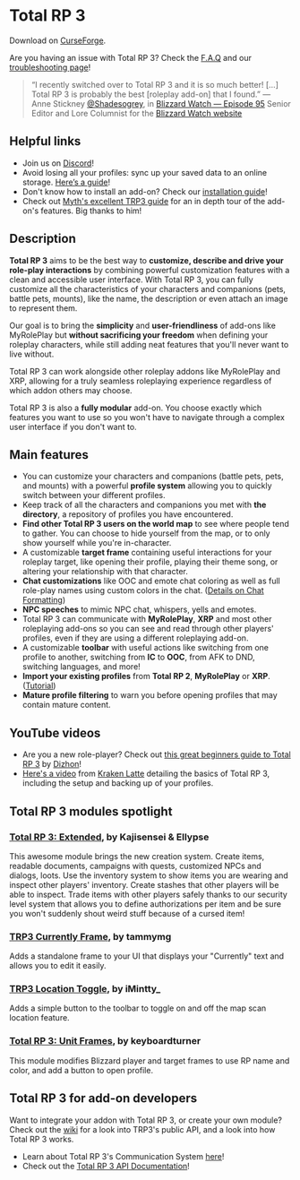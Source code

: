 # Total RP 3

Download on [CurseForge].

Are you having an issue with Total RP 3? Check the [F.A.Q] and our [troubleshooting page]!

> “I recently switched over to Total RP 3 and it is so much better! […] Total RP 3 is probably the best [roleplay add-on] that I found.”
> — Anne Stickney [@Shadesogrey](https://twitter.com/Shadesogrey), in [Blizzard Watch — Episode 95](http://bit.ly/2gtTgYf)
> Senior Editor and Lore Columnist for the [Blizzard Watch website](http://blizzardwatch.com)

</div>

## Helpful links

- Join us on [Discord]!
- Avoid losing all your profiles: sync up your saved data to an online storage. [Here’s a guide](https://github.com/Total-RP/Total-RP-3/wiki/How-to-backup-and-synchronize-your-add-ons-settings-using-a-cloud-service)!
- Don't know how to install an add-on? Check our [installation guide]!
- Check out [Myth's excellent TRP3 guide][myth's guide] for an in depth tour of the add-on's features. Big thanks to him!

## Description

**Total RP 3** aims to be the best way to **customize, describe and drive your role-play interactions** by combining powerful customization features with a clean and accessible user interface. With Total RP 3, you can fully customize all the characteristics of your characters and companions (pets, battle pets, mounts), like the name, the description or even attach an image to represent them.

Our goal is to bring the **simplicity** and **user-friendliness** of add-ons like MyRolePlay but **without sacrificing your freedom** when defining your roleplay characters, while still adding neat features that you'll never want to live without.

Total RP 3 can work alongside other roleplay addons like MyRolePlay and XRP, allowing for a truly seamless roleplaying experience regardless of which addon others may choose.

Total RP 3 is also a **fully modular** add-on. You choose exactly which features you want to use so you won't have to navigate through a complex user interface if you don't want to.

## Main features

- You can customize your characters and companions (battle pets, pets, and mounts) with a powerful **profile system** allowing you to quickly switch between your different profiles.
- Keep track of all the characters and companions you met with **the directory**, a repository of profiles you have encountered.
- **Find other Total RP 3 users on the world map** to see where people tend to gather. You can choose to hide yourself from the map, or to only show yourself while you're in-character.
- A customizable **target frame** containing useful interactions for your roleplay target, like opening their profile, playing their theme song, or altering your relationship with that character.
- **Chat customizations** like OOC and emote chat coloring as well as full role-play names using custom colors in the chat. ([Details on Chat Formatting][chatf])
- **NPC speeches** to mimic NPC chat, whispers, yells and emotes.
- Total RP 3 can communicate with **MyRolePlay**, **XRP** and most other roleplaying add-ons so you can see and read through other players' profiles, even if they are using a different roleplaying add-on.
- A customizable **toolbar** with useful actions like switching from one profile to another, switching from **IC** to **OOC**, from AFK to DND, switching languages, and more!
- **Import your existing profiles** from **Total RP 2**, **MyRolePlay** or **XRP**. ([Tutorial][import])
- **Mature profile filtering** to warn you before opening profiles that may contain mature content.

## YouTube videos

- Are you a new role-player? Check out [this great beginners guide to Total RP 3](https://youtu.be/pVQBxD4DiPM) by [Dizhon](https://www.youtube.com/channel/UC8UncaFHm3yL1eTKCjGDNtw)!
- [Here's a video](https://youtu.be/pJyoBQVEVO8) from [Kraken Latte](https://www.youtube.com/c/KrakenLatte) detailing the basics of Total RP 3, including the setup and backing up of your profiles.

## Total RP 3 modules spotlight

### [Total RP 3: Extended](https://www.curseforge.com/wow/addons/total-rp-3-extended), by Kajisensei & Ellypse

This awesome module brings the new creation system. Create items, readable documents, campaigns with quests, customized NPCs and dialogs, loots. Use the inventory system to show items you are wearing and inspect other players' inventory. Create stashes that other players will be able to inspect. Trade items with other players safely thanks to our security level system that allows you to define authorizations per item and be sure you won't suddenly shout weird stuff because of a cursed item!

### [TRP3 Currently Frame](https://www.curseforge.com/wow/addons/trp3-currently-frame), by tammymg

Adds a standalone frame to your UI that displays your "Currently" text and allows you to edit it easily.

### [TRP3 Location Toggle](https://www.curseforge.com/wow/addons/trp3-location-toggle), by iMintty_

Adds a simple button to the toolbar to toggle on and off the map scan location feature.

### [Total RP 3: Unit Frames](https://www.curseforge.com/wow/addons/total-rp-3-unit-frames), by keyboardturner

This module modifies Blizzard player and target frames to use RP name and color, and add a button to open profile.

## Total RP 3 for add-on developers

Want to integrate your addon with Total RP 3, or create your own module? Check out the [wiki](https://github.com/Total-RP/Total-RP-3/wiki) for a look into TRP3's public API, and a look into how Total RP 3 works.

- Learn about Total RP 3's Communication System [here](https://github.com/Total-RP/Total-RP-3/wiki/Communication-system)!
- Check out the [Total RP 3 API Documentation](https://github.com/Total-RP/Total-RP-3/wiki/Total-RP-3%27s-API-documentation)!

[CurseForge]: http://curse.totalrp3.info
[Discord]: http://discord.totalrp3.info
[myth's guide]: http://tinyurl.com/myths-trp3-guide

[F.A.Q]: https://github.com/Total-RP/Total-RP-3/wiki/Frequently-Asked-Questions
[troubleshooting page]: https://github.com/Total-RP/Total-RP-3/wiki/Troubleshooting-Common-Issues

[installation guide]: https://github.com/Total-RP/Total-RP-3/wiki/How-to-install-and-update-Total-RP-3
[import]: https://github.com/Total-RP/Total-RP-3/wiki/How-to-import-your-existing-RP-profiles-from-another-add-on
[chatf]: https://github.com/Total-RP/Total-RP-3/wiki/Chat-formatting-in-Total-RP-3
